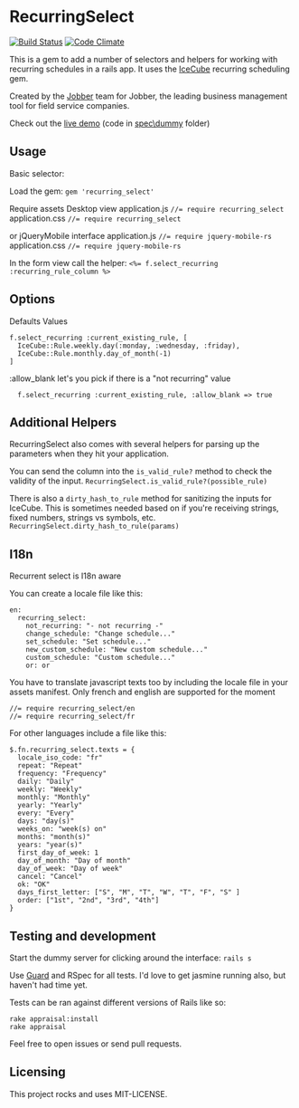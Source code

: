 RecurringSelect
=============

[![Build Status](https://travis-ci.org/GetJobber/recurring_select.png?branch=master)](https://travis-ci.org/GetJobber/recurring_select) [![Code Climate](https://codeclimate.com/github/GetJobber/recurring_select.png)](https://codeclimate.com/github/GetJobber/recurring_select)

This is a gem to add a number of selectors and helpers for working with recurring schedules in a rails app.
It uses the [IceCube](https://github.com/seejohnrun/ice_cube) recurring scheduling gem.

Created by the [Jobber](http://getjobber.com) team for Jobber, the leading business management tool for field service companies.

Check out the [live demo](http://recurring-select-demo.herokuapp.com/) (code in [spec\dummy](https://github.com/GetJobber/recurring_select/tree/master/spec/dummy) folder)


Usage
-----

Basic selector:

Load the gem:
`gem 'recurring_select'`

Require assets
  Desktop view
    application.js
      `//= require recurring_select`
    application.css
      `//= require recurring_select`

  or jQueryMobile interface
    application.js
      `//= require jquery-mobile-rs`
    application.css
      `//= require jquery-mobile-rs`


In the form view call the helper:
`<%= f.select_recurring :recurring_rule_column %>`

Options
-------

Defaults Values
```
f.select_recurring :current_existing_rule, [
  IceCube::Rule.weekly.day(:monday, :wednesday, :friday),
  IceCube::Rule.monthly.day_of_month(-1)
]
```

:allow_blank let's you pick if there is a "not recurring" value
```
  f.select_recurring :current_existing_rule, :allow_blank => true
```


Additional Helpers
------------------

RecurringSelect also comes with several helpers for parsing up the
parameters when they hit your application.

You can send the column into the `is_valid_rule?` method to check the
validity of the input.
`RecurringSelect.is_valid_rule?(possible_rule)`

There is also a `dirty_hash_to_rule` method for sanitizing the inputs
for IceCube. This is sometimes needed based on if you're receiving strings, fixed
numbers, strings vs symbols, etc.
`RecurringSelect.dirty_hash_to_rule(params)`

I18n
----
Recurrent select is I18n aware

You can create a locale file like this:

```
en:
  recurring_select:
    not_recurring: "- not recurring -"
    change_schedule: "Change schedule..."
    set_schedule: "Set schedule..."
    new_custom_schedule: "New custom schedule..."
    custom_schedule: "Custom schedule..."
    or: or
```

You have to translate javascript texts too by including the locale file in your assets manifest. Only french and english are supported for the moment

```
//= require recurring_select/en
//= require recurring_select/fr
```

For other languages include a file like this:

```
$.fn.recurring_select.texts = {
  locale_iso_code: "fr"
  repeat: "Repeat"
  frequency: "Frequency"
  daily: "Daily"
  weekly: "Weekly"
  monthly: "Monthly"
  yearly: "Yearly"
  every: "Every"
  days: "day(s)"
  weeks_on: "week(s) on"
  months: "month(s)"
  years: "year(s)"
  first_day_of_week: 1
  day_of_month: "Day of month"
  day_of_week: "Day of week"
  cancel: "Cancel"
  ok: "OK"
  days_first_letter: ["S", "M", "T", "W", "T", "F", "S" ]
  order: ["1st", "2nd", "3rd", "4th"]
}
```

Testing and development
----------------------

Start the dummy server for clicking around the interface:
`rails s`

Use [Guard](https://github.com/guard/guard) and RSpec for all tests. I'd
love to get jasmine running also, but haven't had time yet.

Tests can be ran against different versions of Rails like so:

```
rake appraisal:install
rake appraisal
```

Feel free to open issues or send pull requests.

Licensing
---------
This project rocks and uses MIT-LICENSE.

